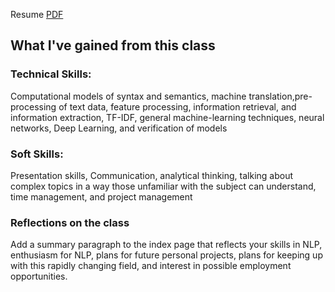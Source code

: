 Resume [PDF](resume.pdf)

## What I've gained from this class

### Technical Skills: 
Computational models of syntax and semantics, machine translation,pre-processing of text data, feature processing, information retrieval, and information extraction, TF-IDF, general machine-learning techniques, neural networks, Deep Learning, and verification of models

### Soft Skills: 
Presentation skills, Communication, analytical thinking, talking about complex topics in a way those unfamiliar with the subject can understand, time management, and project management

### Reflections on the class
Add a summary paragraph to the index page that reflects your skills in NLP, enthusiasm for NLP,
plans for future personal projects, plans for keeping up with this rapidly changing field, and
interest in possible employment opportunities. 
